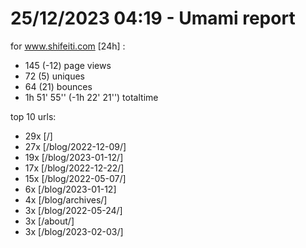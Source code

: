 # 25/12/2023 04:19 - Umami report
for www.shifeiti.com [24h] :

 - 145 (-12) page views
 - 72 (5) uniques
 - 64 (21) bounces
 - 1h 51' 55'' (-1h 22' 21'') totaltime


top 10 urls:
 - 29x [/]
 - 27x [/blog/2022-12-09/]
 - 19x [/blog/2023-01-12/]
 - 17x [/blog/2022-12-22/]
 - 15x [/blog/2022-05-07/]
 - 6x [/blog/2023-01-12]
 - 4x [/blog/archives/]
 - 3x [/blog/2022-05-24/]
 - 3x [/about/]
 - 3x [/blog/2023-02-03/]


